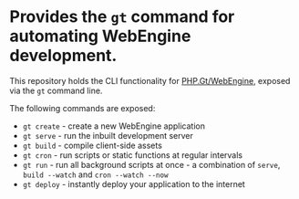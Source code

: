 Provides the `gt` command for automating WebEngine development.
===============================================================

This repository holds the CLI functionality for [PHP.Gt/WebEngine](https://www.php.gt/webengine), exposed via the `gt` command line.

The following commands are exposed:

+ `gt create` - create a new WebEngine application
+ `gt serve` - run the inbuilt development server
+ `gt build` - compile client-side assets
+ `gt cron` - run scripts or static functions at regular intervals
+ `gt run` - run all background scripts at once - a combination of `serve`, `build --watch` and `cron --watch --now`
+ `gt deploy` - instantly deploy your application to the internet
